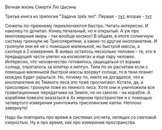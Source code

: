 Вечная жизнь Смерти
Лю Цысинь

Третья книга из трилогии "Задача трёх тел". Первая - [тут](desc/3body.md), вторая - [тут](desc/3body_dark_forest.md)

Сюжеты по-прежнему переключаются быстро. Читать интересно. И наконец-то дочитал. 
Конец печальный, но и открытый. 
А уж про многомерные миры - так вообще космос!
В общем, в итоге солнечную систему грохнули не Трисоляритяни, а какие-то другие инопланетяне. И грохнули они её не с помощью маленькой, но быстрой массы, а схопнув в 2 измерения.
В живых осталось несколько человек - те, кто в предыдущей части улетел на космолетах и еще пару человек.
Интересно, что человечество готовилось защищаться от взрыва солнца, спряталось за юпитер и нептун. 
Типа по их расчетам если с помощью маленькой быстрой массы взорвут солнце, то в тени планет мождно будет укрыться. 
Но, почему-то, никто не догадался, что и инопланетяне из Темного леса это тоже просчитают.
Кстати, да, и трисолярис грохнули тоже из темного леса. Хотя они и уничтожили все гравитационные передатчики на Земле, но не смогли - на корабле. 
А кораблям повезло оказаться в 4х мерном пространстве и с помощью четвертого измерения уничтожить трисолянские капли.
Неплохо завернуто!

Надо бы повторить про время в системах отсчета, летящих со световой скоростью. Ну и про время, как про измерение пространства. 
